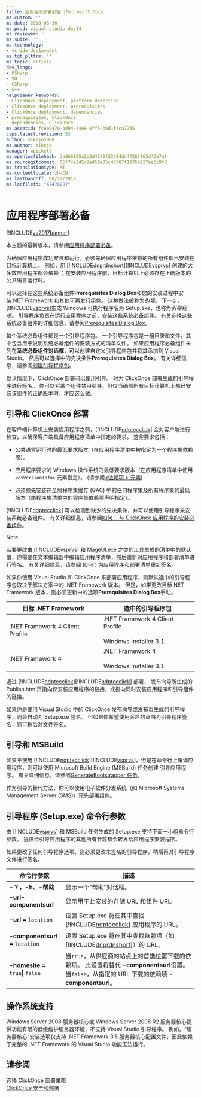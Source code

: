 ```yaml
---
title: 应用程序部署必备 |Microsoft Docs
ms.custom: ''
ms.date: 2018-06-30
ms.prod: visual-studio-dev14
ms.reviewer: ''
ms.suite: ''
ms.technology:
- vs-ide-deployment
ms.tgt_pltfrm: ''
ms.topic: article
dev_langs:
- FSharp
- VB
- CSharp
- C++
helpviewer_keywords:
- ClickOnce deployment, platform detection
- ClickOnce deployment, prerequisites
- ClickOnce deployment, dependencies
- prerequisites, ClickOnce
- dependencies, ClickOnce
ms.assetid: fc6e047e-ad94-44e8-8ff5-b6d1f4ca7735
caps.latest.revision: 53
author: mikejo5000
ms.author: mikejo
manager: wpickett
ms.openlocfilehash: 3a866105a2b9d4549fd3684dc4726f165d43a7af
ms.sourcegitcommit: 55f7ce2d5d2e458e35c45787f1935b237ee5c9f8
ms.translationtype: MT
ms.contentlocale: zh-CN
ms.lasthandoff: 08/22/2018
ms.locfileid: "47470207"
---
```

# <a name="application-deployment-prerequisites"></a>应用程序部署必备
[!INCLUDE[vs2017banner](../includes/vs2017banner.md)]

本主题的最新版本，请参阅[应用程序部署必备](https://docs.microsoft.com/visualstudio/deployment/application-deployment-prerequisites)。  
  
为确保应用程序成功安装和运行，必须先确保应用程序依赖的所有组件都已安装在目标计算机上。 例如，用 [!INCLUDE[dnprdnshort](../includes/dnprdnshort-md.md)][!INCLUDE[vsprvs](../includes/vsprvs-md.md)] 创建的大多数应用程序都会依赖 ；在安装应用程序前，目标计算机上必须存在正确版本的公共语言运行时。  
  
 可以选择在这些系统必备组件**Prerequisites Dialog Box**和您的安装过程中安装.NET Framework 和其他可再发行组件。 这种做法被称为*引导*。 下一步，[!INCLUDE[vsprvs](../includes/vsprvs-md.md)]生成 Windows 可执行程序名为 Setup.exe，也称为*引导程序*。 引导程序负责在运行应用程序之前，安装这些系统必备组件。 有关选择这些系统必备组件的详细信息，请参阅[Prerequisites Dialog Box](../ide/reference/prerequisites-dialog-box.md)。  
  
 每个系统必备组件都是一个引导程序包。 一个引导程序包是一组目录和文件，其中包含用于说明系统必备组件的安装方式的清单文件。 如果应用程序必备组件未列在**系统必备组件对话框**，可以创建自定义引导程序包并将其添加到 Visual Studio。 然后可以选择中的先决条件**Prerequisites Dialog Box**。 有关详细信息，请参阅[创建引导程序包](../deployment/creating-bootstrapper-packages.md)。  
  
 默认情况下，ClickOnce 部署可以使用引导。 对为 ClickOnce 部署生成的引导程序进行签名。 你可以对某个组件禁用引导，但仅当确信所有目标计算机上都已安装该组件的正确版本时，才应这么做。  
  
## <a name="bootstrapping-and-clickonce-deployment"></a>引导和 ClickOnce 部署  
 在客户端计算机上安装应用程序之前，[!INCLUDE[ndptecclick](../includes/ndptecclick-md.md)] 会对客户端进行检查，以确保客户端具备应用程序清单中指定的要求。 这些要求包括：  
  
-   公共语言运行时的最低要求版本（在应用程序清单中被指定为一个程序集依赖项）。  
  
-   应用程序要求的 Windows 操作系统的最低要求版本（在应用程序清单中使用 `<osVersionInfo>` 元素指定）。 (请参阅[\<依赖项 > 元素](../deployment/dependency-element-clickonce-application.md))  
  
-   必须预先安装在全局程序集缓存 (GAC) 中的任何程序集及所有程序集的最低版本（由程序集清单中的程序集依赖项声明指定）。  
  
 [!INCLUDE[ndptecclick](../includes/ndptecclick-md.md)] 可以检测到缺少的先决条件，并可以使用引导程序来安装系统必备组件。 有关详细信息，请参阅[如何： 与 ClickOnce 应用程序的安装必备组件](../deployment/how-to-install-prerequisites-with-a-clickonce-application.md)。  
  
> [!NOTE]
>  若要更改由 [!INCLUDE[vsprvs](../includes/vsprvs-md.md)] 和 MageUI.exe 之类的工具生成的清单中的默认值，你需要在文本编辑器中编辑应用程序清单，然后重新对应用程序和部署清单进行签名。 有关详细信息，请参阅 [如何：为应用程序和部署清单重新签名](../deployment/how-to-re-sign-application-and-deployment-manifests.md)。  
  
 如果你使用 Visual Studio 和 ClickOnce 来部署应用程序，则默认选中的引导程序包取决于解决方案中的 .NET Framework 版本。 但是，如果更改目标.NET Framework 版本，则必须更新中的选项**Prerequisites Dialog Box**手动。  
  
|目标 .NET Framework|选中的引导程序包|  
|---------------------------|------------------------------------|  
|.NET Framework 4 Client Profile|.NET Framework 4 Client Profile<br /><br /> Windows Installer 3.1|  
|.NET Framework 4|.NET Framework 4<br /><br /> Windows Installer 3.1|  
  
 通过 [!INCLUDE[ndptecclick](../includes/ndptecclick-md.md)][!INCLUDE[ndptecclick](../includes/ndptecclick-md.md)] 部署， 发布向导所生成的 Publish.htm 页指向仅安装应用程序的链接，或指向同时安装应用程序和引导组件的链接。  
  
 如果你是使用 Visual Studio 中的 ClickOnce 发布向导或发布页生成的引导程序，则会自动为 Setup.exe 签名。 但如果你希望使用客户的证书为引导程序签名，则可稍后对文件签名。  
  
## <a name="bootstrapping-and-msbuild"></a>引导和 MSBuild  
 如果不使用 [!INCLUDE[ndptecclick](../includes/ndptecclick-md.md)][!INCLUDE[vsprvs](../includes/vsprvs-md.md)]，但是在命令行上编译应用程序，则可以使用 Microsoft Build Engine (MSBuild) 任务创建  引导应用程序。 有关详细信息，请参阅[GenerateBootstrapper 任务](../msbuild/generatebootstrapper-task.md)。  
  
 作为引导的替代方法，你可以使用电子软件分发系统（如 Microsoft Systems Management Server (SMS)）预先部署组件。  
  
## <a name="bootstrapper-setupexe-command-line-arguments"></a>引导程序 (Setup.exe) 命令行参数  
 由 [!INCLUDE[vsprvs](../includes/vsprvs-md.md)] 和 MSBuild 任务生成的 Setup.exe 支持下面一小组命令行参数。 提供给引导应用程序的其他所有参数都会转发给应用程序安装程序。  
  
 如果更改了任何引导程序选项，则必须更改未签名的引导程序，稍后再对引导程序文件进行签名。  
  
|命令行参数|描述|  
|---------------------------|-----------------|  
|**-？，-h、-帮助**|显示一个“帮助”对话框。|  
|**-url-componentsurl**|显示用于此安装的存储 URL 和组件 URL。|  
|**-url =** `location`|设置 Setup.exe 将在其中查找 [!INCLUDE[ndptecclick](../includes/ndptecclick-md.md)] 应用程序的 URL。|  
|**-componentsurl =** `location`|设置 Setup.exe 将在其中查找依赖项（如 [!INCLUDE[dnprdnshort](../includes/dnprdnshort-md.md)]）的 URL。|  
|**-homesite =** `true`**&#124;** `false`|当`true`，从供应商的站点上的首选位置下载的依赖项。 此设置将替代 **-componentsurl**设置。 当`false`，从指定的 URL 下载的依赖项 **-componentsurl**。|  
  
## <a name="operating-system-support"></a>操作系统支持  
 Windows Server 2008 服务器核心或 Windows Server 2008 R2 服务器核心提供功能有限的低级维护服务器环境，不支持 Visual Studio 引导程序。 例如，“服务器核心”安装选项仅支持 .NET Framework 3.5 服务器核心配置文件，因此依赖于完整的 .NET Framework 的 Visual Studio 功能无法运行。  
  
## <a name="see-also"></a>请参阅  
 [选择 ClickOnce 部署策略](../deployment/choosing-a-clickonce-deployment-strategy.md)   
 [ClickOnce 安全和部署](../deployment/clickonce-security-and-deployment.md)



